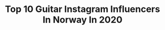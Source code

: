---
title: Top 10 Guitar Instagram Influencers In Norway In 2020
description: >-
  Find top guitar Instagram influencers in Norway in 2020. Most popular hashtags: #norway #guitar #picoftheday #blackmetal.
platform: Instagram
hits: 12
text_top: Discover the best Instagram profiles on inBeat.
text_bottom: Our database has 12 Instagram influencers like this in Norway for you to contact.
profiles:
  - username: "leprous_toro"
    fullname: >-
      Tor Oddmund Suhrke
    bio: >-
      Guitarist in Leprous 🇳🇴 👇🏻 Live stream concert October 9th
    location: "Norway"
    followers: 8938
    engagement: 955
    commentsToLikes: 0.017972
    id: ck15q5uiy193n0i19ykmkpitt
    verified: false
    hashtags: ""
  - username: "martine_roenning"
    fullname: >-
      Martine Rønning
    bio: >-
      Artist/model - Norway🇧🇻 Singer at @playagencyofficial🎤 Model at @ebmodels📷 Booking DM/email ❣️
    location: "Norway"
    followers: 12523
    engagement: 1563
    commentsToLikes: 0.365391
    id: ck55k7pvwyokz0i110g2y9sgs
    verified: false
    hashtags: "#artist, #beach, #summer, #picoftheday"
  - username: "toradaa"
    fullname: >-
      Tora Dahle Aagård
    bio: >-
      «GIRLS» OUT NOW👇🏼💦
    location: "Norway"
    followers: 132198
    engagement: 452
    commentsToLikes: 0.034575
    id: ck0tyfbw5mkpg0i19qjca4c5z
    verified: false
    hashtags: "#soundofguitars, #pickupmusic, #riffs4u, #marceauguitars"
  - username: "henrylemoin"
    fullname: >-
      Henry Lemoin | Norwegian Model
    bio: >-
      📍Oslo, Norway . ⚘Ambassador @eromaperfumes Discount code: LEMOIN Please check out the music video i'm starring in for The Da Vinci Code
    location: "Norway"
    followers: 31564
    engagement: 696
    commentsToLikes: 0.036211
    id: ck6u5xvxkce1r0j71t220u2qo
    verified: false
    hashtags: "#darkaesthetic, #portrait, #aesthetic, #instagood"
  - username: "resch410"
    fullname: >-
      
    bio: >-
      Bruno Labrador 🐶🌈 Janto Labrador 🐶🌈 Gismo Maine Coon 13 years 😺 Bosse Norwegian Forestcat 😾🌈 Ylvie Maine Coon 1 year 😺 Near Hamburg
    location: "Norway"
    followers: 7387
    engagement: 641
    commentsToLikes: 0.291583
    id: ck9habi3bbwqm0j785ythlz2y
    verified: false
    hashtags: "#amazingcat, #catsoninstagram, #mainecoonworld, #foreverlove"
  - username: "funnybubbledogs"
    fullname: >-
      💬🐾Fᴜɴɴʏ ʙᴜʙʙʟᴇ ᴅᴏɢs🐾💬
    bio: >-
      Twins❤️ And their 6 Amazing dogs!! The border collies Kylie - Henry - Harley - Janis, the Podengo Jolie and the funniest Corgi Hugo.
    location: "Norway"
    followers: 12389
    engagement: 405
    commentsToLikes: 0.069191
    id: ck8t8syo5lose0j787en1q1nq
    verified: false
    hashtags: "#barkhappy, #cracksmeup, #barked, #instagram"
  - username: "javipostigo"
    fullname: >-
      Javi Postigo
    bio: >-
      | | ANOTHER WAY OF LIVING || 📷🎥🍮🍻🍥🌅🌊🌎⚓🏂🏄✈ Twin Bro @josepostigo Norwegian 🇳🇴
    location: "Norway"
    followers: 7610
    engagement: 739
    commentsToLikes: 0.023450
    id: ck136zagz907n0i19c31u6b6i
    verified: false
    hashtags: "#cuarentena, #mediterranean, #octopus, #spain"
  - username: "ihsahnofficial"
    fullname: >-
      Ihsahnofficial
    bio: >-
      https://ihsahn.lnk.to/Telemark
    location: "Norway"
    followers: 51260
    engagement: 457
    commentsToLikes: 0.016963
    id: ck6tj4ppo202c0j71g9cmr31h
    verified: true
    hashtags: "#rhodesianridgeback, #rr, #aristides, #telemark"
  - username: "mork.official"
    fullname: >-
      MORK - Thomas Eriksen
    bio: >-
      Creator of Norwegian Black Metal-band MORK - LIVESTREAM Link below
    location: "Norway"
    followers: 8105
    engagement: 641
    commentsToLikes: 0.015951
    id: ck6tj4oi81zzu0j71siyvdo25
    verified: false
    hashtags: "#norway, #truehaldenblackmetal, #truenorwegianblackmetal, #thomaseriksen"
  - username: "kampfar_official"
    fullname: >-
      KAMPFAR
    bio: >-
      To Ofidian!
    location: "Norway"
    followers: 18495
    engagement: 313
    commentsToLikes: 0.011083
    id: ck6tj4f1m1zhd0j71casb76j0
    verified: false
    hashtags: "#august2020, #norway, #ofidiansmanifest, #blackmetal"
---